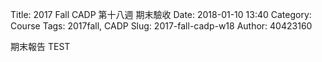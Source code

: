 Title: 2017 Fall CADP 第十八週 期末驗收
Date: 2018-01-10 13:40
Category: Course
Tags: 2017fall, CADP
Slug: 2017-fall-cadp-w18
Author: 40423160


<!-- PELICAN_END_SUMMARY -->

期末報告
TEST